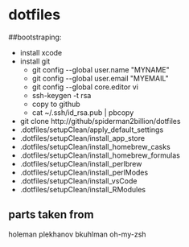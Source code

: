 # dotfiles 

##bootstraping:
* install xcode
* install git
   *  git config --global user.name "MYNAME"
   *  git config --global user.email "MYEMAIL"
   *  git config --global core.editor vi
   *  ssh-keygen -t rsa
   *  copy to github
     *  cat ~/.ssh/id_rsa.pub | pbcopy
* git clone http://github/spiderman2billion/dotfiles
* .dotfiles/setupClean/apply_default_settings
* .dotfiles/setupClean/install_app_store
* .dotfiles/setupClean/install_homebrew_casks
* .dotfiles/setupClean/install_homebrew_formulas
* .dotfiles/setupClean/install_perlbrew
* .dotfiles/setupClean/install_perlModes
* .dotfiles/setupClean/install_vsCode
* .dotfiles/setupClean/install_RModules

## parts taken from
holeman
plekhanov
bkuhlman
oh-my-zsh
